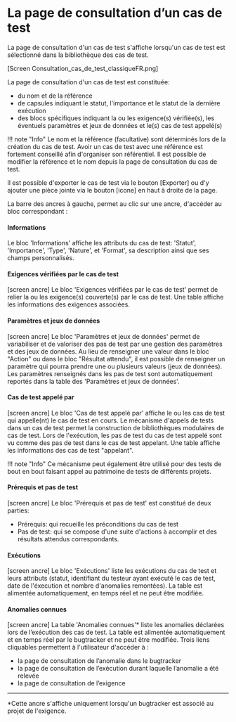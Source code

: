 # La page de consultation d’un cas de test

La page de consultation d'un cas de test s'affiche lorsqu'un cas de test est sélectionné dans la bibliothèque des cas de test.

[Screen Consultation_cas_de_test_classiqueFR.png]

La page de consultation d'un cas de test est constituée:
- du nom et de la référence
- de capsules indiquant le statut, l'importance et le statut de la dernière exécution
- des blocs spécifiques indiquant la ou les exigence(s) vérifiée(s), les éventuels paramètres et jeux de données et le(s) cas de test appelé(s)

!!! note "Info"
	Le nom et la référence (facultative) sont déterminés lors de la création du cas de test. Avoir un cas de test avec une référence est fortement conseillé afin d'organiser son référentiel. Il est possible de modifier la référence et le nom depuis la page de consultation du cas de test.

Il est possible d'exporter le cas de test via le bouton [Exporter] ou d'y ajouter une pièce jointe via le bouton [icone] en haut à droite de la page. 

La barre des ancres à gauche, permet au clic sur une ancre, d'accéder au bloc correspondant :
#### Informations
Le bloc 'Informations' affiche les attributs du cas de test: 'Statut', 'Importance', 'Type', 'Nature', et 'Format', sa description ainsi que ses champs personnalisés.

#### Exigences vérifiées par le cas de test
[screen ancre]
Le bloc 'Exigences vérifiées par le cas de test' permet de relier la ou les exigence(s) couverte(s) par le cas de test. Une table affiche les informations des exigences associées.

#### Paramètres et jeux de données
[screen ancre]
Le bloc 'Paramètres et jeux de données' permet de variabiliser et de valoriser des pas de test par une gestion des paramètres et des jeux de données.
Au lieu de renseigner une valeur dans le bloc "Action" ou dans le bloc "Résultat attendu", il est possible de renseigner un paramètre qui pourra prendre une ou plusieurs valeurs (jeux de données). Les paramètres renseignés dans les pas de test sont automatiquement reportés dans la table des 'Paramètres et jeux de données'.

#### Cas de test appelé par 
[screen ancre]
Le bloc 'Cas de test appelé par' affiche le ou les cas de test qui appelle(nt) le cas de test en cours. Le mécanisme d'appels de tests dans un cas de test permet la construction de bibliothèques modulaires de cas de test. Lors de l'exécution, les pas de test du cas de test appelé sont vu comme des pas de test dans le cas de test appelant. Une table affiche les informations des cas de test "appelant".

!!! note "Info"
	Ce mécanisme peut également être utilisé pour des tests de bout en bout faisant appel au patrimoine de tests de différents projets.

#### Prérequis et pas de test
[screen ancre]
Le bloc 'Prérequis et pas de test' est constitué de deux parties:
- Prérequis: qui recueille les préconditions du cas de test 
- Pas de test: qui se compose d'une suite d'actions à accomplir et des résultats attendus correspondants.

#### Exécutions
[screen ancre]
Le bloc 'Exécutions' liste les exécutions du cas de test et leurs attributs (statut, identifiant du testeur ayant exécuté le cas de test, date de l'éxecution et nombre d'anomalies remontées). La table est alimentée automatiquement, en temps réel et ne peut être modifiée. 

#### Anomalies connues
[screen ancre]
La table 'Anomalies connues'* liste les anomalies déclarées lors de l’exécution des cas de test. La table est alimentée automatiquement et en temps réel par le bugtracker et ne peut être modifiée.
Trois liens cliquables permettent à l'utilisateur d'accéder à :
 - la page de consultation de l’anomalie dans le bugtracker
 - la page de consultation de l’exécution durant laquelle l’anomalie a été relevée
 -  la page de consultation de l’exigence


---
*Cette ancre s'affiche uniquement lorsqu'un bugtracker est associé au projet de l'exigence.
<!--stackedit_data:
eyJoaXN0b3J5IjpbMTMwNTY3MzAxMyw5NDAzNTQ0NjYsLTIwOT
c0NDY2NzYsLTEzNzgwOTY3MSwtMzQ0NjQzNTE3LC0xNjA1NzU1
MjE1LDgxOTMyODQ2MSw0NTAxNDQ2OTEsMTE3MDE4NDg1LDE4Nj
U3NTM3MTEsLTE3MzQ0MTM3NjAsMTY0MTY2NjUsLTE5NzAxMjIz
NywtMTEzMTkyOTA5MSwtMjA2MzE1MzMyOCwtNzg4NjY2OTE2LC
0yMDY0NTEwMzcyXX0=
-->
